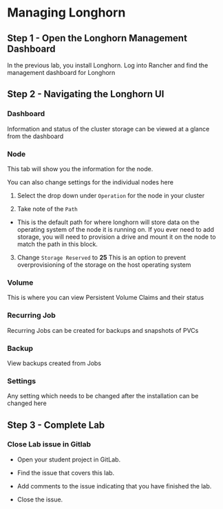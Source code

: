 # Managing Longhorn

## Step 1 - Open the Longhorn Management Dashboard

In the previous lab, you install Longhorn.  Log into Rancher and find the management dashboard for Longhorn

## Step 2 - Navigating the Longhorn UI

### Dashboard

Information and status of the cluster storage can be viewed at a glance from the dashboard

### Node

This tab will show you the information for the node.  

You can also change settings for the individual nodes here

1. Select the drop down under `Operation` for the node in your cluster

2. Take note of the `Path`

- This is the default path for where longhorn will store data on the operating system of the node it is running on.  If you ever need to add storage, you will need to provision a drive and mount it on the node to match the path in this block.

3. Change `Storage Reserved` to **25**
This is an option to prevent overprovisioning of the storage on the host operating system

### Volume

This is where you can view Persistent Volume Claims and their status

### Recurring Job

Recurring Jobs can be created for backups and snapshots of PVCs

### Backup

View backups created from Jobs

### Settings

Any setting which needs to be changed after the installation can be changed here

## Step 3 - Complete Lab

### Close Lab issue in Gitlab

- Open your student project in GitLab.

- Find the issue that covers this lab.

- Add comments to the issue indicating that you have finished the lab.

- Close the issue.
```